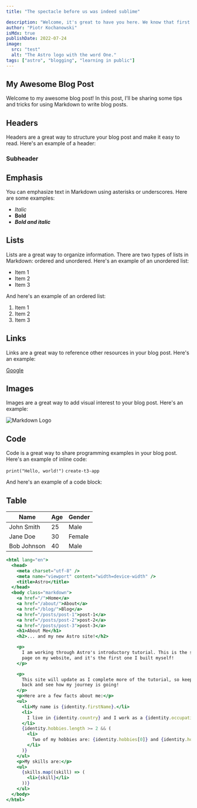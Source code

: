 ```yaml
---
title: "The spectacle before us was indeed sublime"

description: "Welcome, it's great to have you here. We know that first impressions are important, so we've populated..."
author: "Piotr Kochanowski"
isMdx: true
publishDate: 2022-07-24
image:
  src: "test"
  alt: "The Astro logo with the word One."
tags: ["astro", "blogging", "learning in public"]
---
```


## My Awesome Blog Post

Welcome to my awesome blog post! In this post, I'll be sharing some tips and tricks for using Markdown to write blog posts.

## Headers

Headers are a great way to structure your blog post and make it easy to read. Here's an example of a header:

### Subheader

## Emphasis

You can emphasize text in Markdown using asterisks or underscores. Here are some examples:

- _Italic_
- **Bold**
- **_Bold and italic_**

## Lists

Lists are a great way to organize information. There are two types of lists in Markdown: ordered and unordered. Here's an example of an unordered list:

- Item 1
- Item 2
- Item 3

And here's an example of an ordered list:

1. Item 1
2. Item 2
3. Item 3

## Links

Links are a great way to reference other resources in your blog post. Here's an example:

[Google](https://www.google.com)

## Images

Images are a great way to add visual interest to your blog post. Here's an example:

![Markdown Logo](https://upload.wikimedia.org/wikipedia/commons/thumb/4/48/Markdown-mark.svg/1200px-Markdown-mark.svg.png)

## Code

Code is a great way to share programming examples in your blog post. Here's an example of inline code:

`print("Hello, world!")` `create-t3-app`

And here's an example of a code block:

## Table

| **Name**    | **Age** | **Gender** |
| ----------- | ------- | ---------- |
| John Smith  | 25      | Male       |
| Jane Doe    | 30      | Female     |
| Bob Johnson | 40      | Male       |

```jsx
<html lang="en">
  <head>
    <meta charset="utf-8" />
    <meta name="viewport" content="width=device-width" />
    <title>Astro</title>
  </head>
  <body class="markdown">
    <a href="/">Home</a>
    <a href="/about/">About</a>
    <a href="/blog/">Blog</a>
    <a href="/posts/post-1">post-1</a>
    <a href="/posts/post-2">post-2</a>
    <a href="/posts/post-3">post-3</a>
    <h1>About Me</h1>
    <h2>... and my new Astro site!</h2>

    <p>
      I am working through Astro's introductory tutorial. This is the second
      page on my website, and it's the first one I built myself!
    </p>

    <p>
      This site will update as I complete more of the tutorial, so keep checking
      back and see how my journey is going!
    </p>
    <p>Here are a few facts about me:</p>
    <ul>
      <li>My name is {identity.firstName}.</li>
      <li>
        I live in {identity.country} and I work as a {identity.occupation}.
      </li>
      {identity.hobbies.length >= 2 && (
        <li>
          Two of my hobbies are: {identity.hobbies[0]} and {identity.hobbies[1]}
        </li>
      )}
    </ul>
    <p>My skills are:</p>
    <ul>
      {skills.map((skill) => (
        <li>{skill}</li>
      ))}
    </ul>
  </body>
</html>
```

